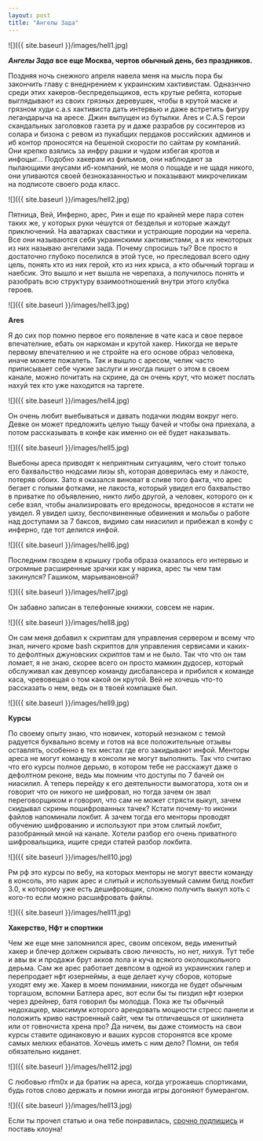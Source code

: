 ```yaml
---
layout: post
title: "Ангелы Зада"
---
```


![]({{ site.baseurl }}/images/hell1.jpg)

***Ангелы Зада***
**все еще Москва, чертов обычный день, без праздников.**

Поздняя ночь снежного апреля навела меня на мысль пора бы закончить главу с внеднрением к украинским хактивистам. 
Одназнчно среди этих хакеров-беспредельщиков, есть крутые ребята, которые выглядывают из своих грязных деревушек, чтобы в крутой маске и грязном худи c.a.s хактивиста дать интервью и даже встретить фигуру легандарыча на аресе.
Джин выпущен из бутылки. Ares и C.A.S  герои скандальных заголовков газета ру и даже разрабов ру сосинтеров из солара и бизона с ревом из пукабщих пердаков российских админов и иб контор проносятся на бешеной скорости по сайтам ру компаний. Они крепко взялись за инфру рашки и чудом избегая кротов и инфоцыг...  Подобно хакерам из фильмов, они наблюдают за пылающими анусами иб-компаний, не моля о пощаде и не щадя никого, они упиваются своей безноказанностью и показывают микрочеликам на подписоте своего рода класс.

![]({{ site.baseurl }}/images/hell2.jpg)

Пятница, Вей, Инферно, арес, Рин и еще по крайней мере пара сотен таких же, у которых руки чешутся от безделья и которые жаждут приключений. На аватарках свастики и устрающие породии на черепа. 
Все они называются себя украинскими хактивистами, а я их некоторых из них называю ангелами зада. Почему спросишь ты? 
Все просто я достаточно глубоко поселился в этой тусе, но преследовал всего одну цель, понять кто из них герой, кто из них крыса, а кто обычный торгаш и наебсик. 
Это вышло и нет вышла не черепаха, а получилось понять и разобрать всю структуру взаимоотношений внутри этого клубка героев. 

![]({{ site.baseurl }}/images/hell3.jpg)

**Ares**

Я до сих пор помню первое его появление в чате каса и свое первое впечателние, ебать он наркоман и крутой хакер. 
Никогда не верьте первому впечателнию и не стройте на его основе образ человека, иначе можете пожалеть.
Так и вышло с аресом, челик часто приписывает себе чужие заслуги и иногда пишет о этом в своем канале, можно почитать на скрине, да он очень крут, что может послать нахуй тех кто уже находится на таргете.

![]({{ site.baseurl }}/images/hell4.jpg)

Он очень любит выебываться и давать подачки людям вокруг него. 
Девке он может предложить целую тыщу бачей и чтобы она приехала, а потом рассказывать в конфе как именно он её будет наказывать. 

![]({{ site.baseurl }}/images/hell5.jpg)

Выебоны ареса приводят к неприятным ситуациям, чего стоит только его бахвальство нюдсами лизы sh, которая доверилась ему и лакосте, потеряв обоих. 
Зато я оказался виноват в сливе того факта, что арес бегает с голыми фотками, не лакоста, который увидел его бахвальство в приватке по объявлению, никто либо другой, а человек, которого он к себе взял, чтобы анализировать его вредоносы, вредоносов я кстати не увидел. 
Я увидел шизу, беспочвиненные обвинения и мольбы о работе над доступами за 7 баксов, видимо сам ниасилил и прибежал в конфу с инферно, где тот делился инфой.

![]({{ site.baseurl }}/images/hell6.jpg)

Последним гвоздем в крышку гроба образа оказалось его интервью и огромные расширенные зрачки как у нарика, арес ты чем там закинулся? Гашиком, марьивановной? 

![]({{ site.baseurl }}/images/hell7.jpg)

Он забавно записан в телефонные книжки, совсем не нарик.

![]({{ site.baseurl }}/images/hell8.jpg)

Он сам меня добавил к скриптам для управления сервером и всему что знал, ничего кроме bash скриптов для управления сервисами и каких-то дефолтных джуновских скриптов там и не было. Так что что он там ломает, я не знаю, скорее всего он просто мамкин дудосер, который обслуживал как девупсер команду дисбалансера и прибился к команде каса, чревовещая о том какой он крутой.
Вей не хочешь что-то рассказать о нем, ведь он в твоей компашке был. 

![]({{ site.baseurl }}/images/hell9.jpg)

**Курсы**

По своему опыту знаю, что новичек, который незнаком с темой радуется буквально всему и готов на все положительные отзывы оставлять, особенно в тех местах где его закидывают инфой. 
Менторы ареса не могут команду в консоли не могут выполнить. Так что считаю что его курсы полное дерьмо, в котором тебе не расскажут даже о дефолтном реконе, ведь мы помним что доступы по 7 бачей он ниасилил. 
А теперь перейду к его деятельности вымогатора, хотя он и говорит что он никого не шифровал, но тогда зачем он звал переговорщиком и говорил, что сам не может стрясти выкуп, зачем скидывал скрины пошифрованных тачек? Кстати почему-то иконки файлов напоминали локбит.
А зачем тогда его менторы проводят обучению шифрованию и используют при этом слитый локбит, разобранный мной на канале. Хотели разбор его очень приватного шифровальщика, ищите среди статей разбор локбита.

![]({{ site.baseurl }}/images/hell10.jpg)

Рм рф это курсы по вебу, на которых менторы не могут ввести команду в консоль, это нарик арес и слитый и используемый самим билд локбит 3.0, к которому уже есть дешифровщик, сложно получить выкуп хоть с кого-то если можно расшифровать файлы.

![]({{ site.baseurl }}/images/hell11.jpg)


**Хакерство, Нфт и спортики**


Чем же еще мне запомнился арес, своим опсеком, ведь именитый хакер и блечер должен скрывать свою личность, но нет, нихуя. Тут тебе и авы вк и продажи брут акков лола и куча всякого околошкольного дерьма. 
Сам же арес работает девпсом в одной из украинских галер и перепродает нфт юзернеймы, а еще делает кучу сборов, которые уходят ему же. 
Хакер в моем понимании, никогда не будет обычным торгашом, вспомни Батлера арес, вот если бы ты пиздил нфт юзерки через дрейнер, батя говорил бы молодца. Пока же ты обычный недохацкер, максимум которого арендовать мощности стресс панели и положить криво настроенный сайт, чем ты отличаешься от шкилнета или от говночиста хрена про? Да ничем, вы даже стоимость на свои курсы ставите одинаковую и ваших курсов сторонятся все кроме самых мелких ебанатов. 
Хочешь иметь с ним дело? Помни, он тебя обязательно киданет. 

![]({{ site.baseurl }}/images/hell12.jpg)

С любовью rfm0x и да братик на ареса, когда угрожаешь спортиками, будь готов слово держать и помни иногда игры догоняют бумерангом.

![]({{ site.baseurl }}/images/hell13.jpg)


Если ты прочел статью и она тебе понравилась, [срочно подпишись](https://t.me/+CUFiuQ8pNvsxNTY6) и поставь клоуна!
